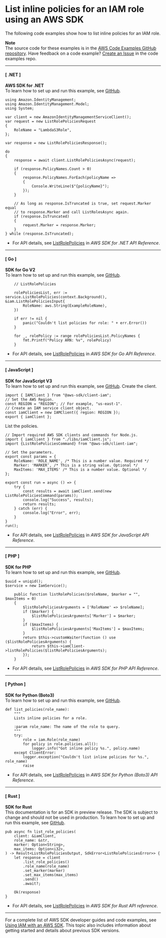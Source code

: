 # List inline policies for an IAM role using an AWS SDK<a name="example_iam_ListRolePolicies_section"></a>

The following code examples show how to list inline policies for an IAM role\.

**Note**  
The source code for these examples is in the [AWS Code Examples GitHub repository](https://github.com/awsdocs/aws-doc-sdk-examples)\. Have feedback on a code example? [Create an Issue](https://github.com/awsdocs/aws-doc-sdk-examples/issues/new/choose) in the code examples repo\. 

------
#### [ \.NET ]

**AWS SDK for \.NET**  
 To learn how to set up and run this example, see [GitHub](https://github.com/awsdocs/aws-doc-sdk-examples/tree/main/dotnetv3/IAM#code-examples)\. 
  

```
using Amazon.IdentityManagement;
using Amazon.IdentityManagement.Model;
using System;

var client = new AmazonIdentityManagementServiceClient();
var request = new ListRolePoliciesRequest
{
    RoleName = "LambdaS3Role",
};

var response = new ListRolePoliciesResponse();

do
{
    response = await client.ListRolePoliciesAsync(request);

    if (response.PolicyNames.Count > 0)
    {
        response.PolicyNames.ForEach(policyName =>
        {
            Console.WriteLine($"{policyName}");
        });
    }

    // As long as response.IsTruncated is true, set request.Marker equal
    // to response.Marker and call ListRolesAsync again.
    if (response.IsTruncated)
    {
        request.Marker = response.Marker;
    }
} while (response.IsTruncated);
```
+  For API details, see [ListRolePolicies](https://docs.aws.amazon.com/goto/DotNetSDKV3/iam-2010-05-08/ListRolePolicies) in *AWS SDK for \.NET API Reference*\. 

------
#### [ Go ]

**SDK for Go V2**  
 To learn how to set up and run this example, see [GitHub](https://github.com/awsdocs/aws-doc-sdk-examples/tree/main/gov2/iam#code-examples)\. 
  

```
	// ListRolePolicies

	rolePoliciesList, err := service.ListRolePolicies(context.Background(), &iam.ListRolePoliciesInput{
		RoleName: aws.String(ExampleRoleName),
	})

	if err != nil {
		panic("Couldn't list policies for role: " + err.Error())
	}

	for _, rolePolicy := range rolePoliciesList.PolicyNames {
		fmt.Printf("Policy ARN: %v", rolePolicy)
	}
```
+  For API details, see [ListRolePolicies](https://pkg.go.dev/github.com/aws/aws-sdk-go-v2/service/iam#Client.ListRolePolicies) in *AWS SDK for Go API Reference*\. 

------
#### [ JavaScript ]

**SDK for JavaScript V3**  
 To learn how to set up and run this example, see [GitHub](https://github.com/awsdocs/aws-doc-sdk-examples/tree/main/javascriptv3/example_code/iam#code-examples)\. 
Create the client\.  

```
import { IAMClient } from "@aws-sdk/client-iam";
// Set the AWS Region.
const REGION = "REGION"; // For example, "us-east-1".
// Create an IAM service client object.
const iamClient = new IAMClient({ region: REGION });
export { iamClient };
```
List the policies\.  

```
// Import required AWS SDK clients and commands for Node.js.
import { iamClient } from "./libs/iamClient.js";
import {ListRolePoliciesCommand} from "@aws-sdk/client-iam";

// Set the parameters.
export const params = {
    RoleName: 'ROLE_NAME', /* This is a number value. Required */
    Marker: 'MARKER', /* This is a string value. Optional */
    MaxItems: 'MAX_ITEMS' /* This is a number value. Optional */
};

export const run = async () => {
    try {
        const results = await iamClient.send(new ListRolePoliciesCommand(params));
        console.log("Success", results);
        return results;
    } catch (err) {
        console.log("Error", err);
    }
}
run();
```
+  For API details, see [ListRolePolicies](https://docs.aws.amazon.com/AWSJavaScriptSDK/v3/latest/clients/client-iam/classes/listrolepoliciescommand.html) in *AWS SDK for JavaScript API Reference*\. 

------
#### [ PHP ]

**SDK for PHP**  
 To learn how to set up and run this example, see [GitHub](https://github.com/awsdocs/aws-doc-sdk-examples/tree/main/php/example_code/iam/iam_basics#code-examples)\. 
  

```
$uuid = uniqid();
$service = new IamService();

    public function listRolePolicies($roleName, $marker = "", $maxItems = 0)
    {
        $listRolePoliciesArguments = ['RoleName' => $roleName];
        if ($marker) {
            $listRolePoliciesArguments['Marker'] = $marker;
        }
        if ($maxItems) {
            $listRolePoliciesArguments['MaxItems'] = $maxItems;
        }
        return $this->customWaiter(function () use ($listRolePoliciesArguments) {
            return $this->iamClient->listRolePolicies($listRolePoliciesArguments);
        });
    }
```
+  For API details, see [ListRolePolicies](https://docs.aws.amazon.com/goto/SdkForPHPV3/iam-2010-05-08/ListRolePolicies) in *AWS SDK for PHP API Reference*\. 

------
#### [ Python ]

**SDK for Python \(Boto3\)**  
 To learn how to set up and run this example, see [GitHub](https://github.com/awsdocs/aws-doc-sdk-examples/tree/main/python/example_code/iam/iam_basics#code-examples)\. 
  

```
def list_policies(role_name):
    """
    Lists inline policies for a role.

    :param role_name: The name of the role to query.
    """
    try:
        role = iam.Role(role_name)
        for policy in role.policies.all():
            logger.info("Got inline policy %s.", policy.name)
    except ClientError:
        logger.exception("Couldn't list inline policies for %s.", role_name)
        raise
```
+  For API details, see [ListRolePolicies](https://docs.aws.amazon.com/goto/boto3/iam-2010-05-08/ListRolePolicies) in *AWS SDK for Python \(Boto3\) API Reference*\. 

------
#### [ Rust ]

**SDK for Rust**  
This documentation is for an SDK in preview release\. The SDK is subject to change and should not be used in production\.
 To learn how to set up and run this example, see [GitHub](https://github.com/awsdocs/aws-doc-sdk-examples/tree/main/rust_dev_preview/iam#code-examples)\. 
  

```
pub async fn list_role_policies(
    client: &iamClient,
    role_name: &str,
    marker: Option<String>,
    max_items: Option<i32>,
) -> Result<ListRolePoliciesOutput, SdkError<ListRolePoliciesError>> {
    let response = client
        .list_role_policies()
        .role_name(role_name)
        .set_marker(marker)
        .set_max_items(max_items)
        .send()
        .await?;

    Ok(response)
}
```
+  For API details, see [ListRolePolicies](https://docs.rs/releases/search?query=aws-sdk) in *AWS SDK for Rust API reference*\. 

------

For a complete list of AWS SDK developer guides and code examples, see [Using IAM with an AWS SDK](sdk-general-information-section.md)\. This topic also includes information about getting started and details about previous SDK versions\.